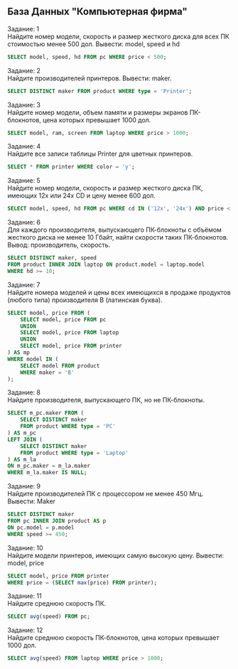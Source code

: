 База Данных "Компьютерная фирма"
-------------------------------

Задание: 1  
Найдите номер модели, скорость и размер жесткого диска для всех ПК стоимостью менее 500 дол. Вывести: model, speed и hd
```sql
SELECT model, speed, hd FROM pc WHERE price < 500;
```

Задание: 2  
Найдите производителей принтеров. Вывести: maker.
```sql
SELECT DISTINCT maker FROM product WHERE type = 'Printer';
```

Задание: 3   
Найдите номер модели, объем памяти и размеры экранов ПК-блокнотов, цена которых превышает 1000 дол. 
```sql
SELECT model, ram, screen FROM laptop WHERE price > 1000;
```

Задание: 4   
Найдите все записи таблицы Printer для цветных принтеров.
```sql
SELECT * FROM printer WHERE color = 'y';
```

Задание: 5  
Найдите номер модели, скорость и размер жесткого диска ПК, имеющих 12x или 24x CD и цену менее 600 дол.
```sql
SELECT model, speed, hd FROM pc WHERE cd IN ('12x', '24x') AND price < 600;
```

Задание: 6  
Для каждого производителя, выпускающего ПК-блокноты c объёмом жесткого диска не менее 10 Гбайт, найти скорости таких ПК-блокнотов. Вывод: производитель, скорость.
```sql
SELECT DISTINCT maker, speed
FROM product INNER JOIN laptop ON product.model = laptop.model
WHERE hd >= 10;
```

Задание: 7  
Найдите номера моделей и цены всех имеющихся в продаже продуктов (любого типа) производителя B (латинская буква).
```sql
SELECT model, price FROM (
    SELECT model, price FROM pc
    UNION
    SELECT model, price FROM laptop
    UNION
    SELECT model, price FROM printer
) AS mp
WHERE model IN (
    SELECT model FROM product
    WHERE maker = 'B'
);
```

Задание: 8  
Найдите производителя, выпускающего ПК, но не ПК-блокноты.
```sql
SELECT m_pc.maker FROM (
    SELECT DISTINCT maker
    FROM product WHERE type = 'PC'
) AS m_pc
LEFT JOIN (
    SELECT DISTINCT maker
    FROM product WHERE type = 'Laptop'
) AS m_la
ON m_pc.maker = m_la.maker
WHERE m_la.maker IS NULL;
```

Задание: 9  
Найдите производителей ПК с процессором не менее 450 Мгц. Вывести: Maker
```sql
SELECT DISTINCT maker
FROM pc INNER JOIN product AS p
ON pc.model = p.model
WHERE speed >= 450;
```

Задание: 10  
Найдите модели принтеров, имеющих самую высокую цену. Вывести: model, price 
```sql
SELECT model, price FROM printer 
WHERE price = (SELECT max(price) FROM printer);
```

Задание: 11  
Найдите среднюю скорость ПК.
```sql
SELECT avg(speed) FROM pc;
```

Задание: 12  
Найдите среднюю скорость ПК-блокнотов, цена которых превышает 1000 дол.
```sql
SELECT avg(speed) FROM laptop WHERE price > 1000;
```


